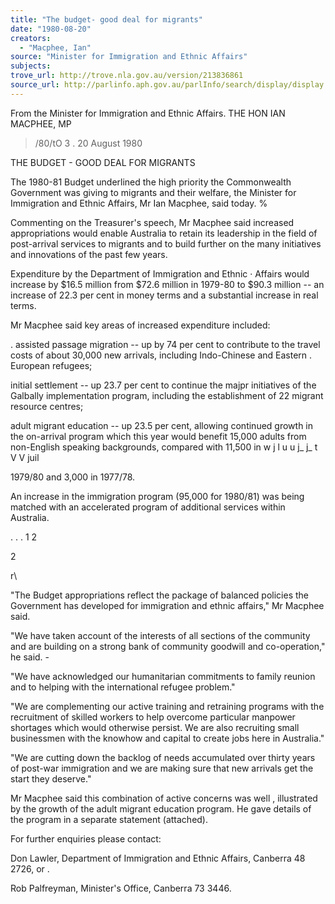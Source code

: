 ```yaml
---
title: "The budget- good deal for migrants"
date: "1980-08-20"
creators:
  - "Macphee, Ian"
source: "Minister for Immigration and Ethnic Affairs"
subjects:
trove_url: http://trove.nla.gov.au/version/213836861
source_url: http://parlinfo.aph.gov.au/parlInfo/search/display/display.w3p;query=Id%3A%22media/pressrel/HPR09000812%22
---
```


 From the Minister for Immigration  and Ethnic Affairs. THE HON IAN MACPHEE,  MP

 >/80/tO 3  . 20 August 1980

 THE BUDGET - GOOD DEAL FOR MIGRANTS

 The 1980-81 Budget underlined the high priority the Commonwealth  Government was giving to migrants and their welfare,  the  Minister for Immigration and Ethnic Affairs, Mr Ian Macphee,  said today.  %

 Commenting on the Treasurer's speech,  Mr Macphee said  increased appropriations would enable Australia to retain its  leadership in the field of post-arrival services to migrants  and to build further on the many initiatives and innovations  of the past few years.

 Expenditure by the Department of Immigration and Ethnic · Affairs would increase by $16.5 million from $72.6 million  in 1979-80 to $90.3 million -- an increase of 22.3 per cent  in money terms and a substantial increase in real terms.

 Mr Macphee said key areas of increased expenditure included:

 .  assisted passage migration -- up by 74 per cent to  contribute to the travel costs of about 30,000 new  arrivals, including Indo-Chinese and Eastern  .  European refugees;

 initial settlement -- up 23.7 per cent to continue  the majpr initiatives of the Galbally implementation  program, including the establishment of 22 migrant  resource centres;

 adult migrant education -- up 23.5 per cent,  allowing  continued growth in the on-arrival program which this  year would benefit 15,000 adults from non-English  speaking backgrounds, compared with 11,500 in w j l u u  j_ j_ t V V juil

 1979/80 and 3,000 in 1977/78.

 An increase in the immigration program (95,000 for 1980/81)  was being matched with an accelerated program of additional  services within Australia.

 . . . 1 2

 2

 r\

 "The Budget appropriations reflect the package of balanced  policies the Government has developed for immigration and  ethnic affairs," Mr Macphee said.

 "We have taken account of the interests of all sections of the  community and are building on a strong bank of community  goodwill and co-operation," he said. -

 "We have acknowledged our humanitarian commitments to family  reunion and to helping with the international refugee problem."

 "We are complementing our active training and retraining  programs with the recruitment of skilled workers to help  overcome particular manpower shortages which would otherwise  persist. We are also recruiting small businessmen with the  knowhow and capital to create jobs here in Australia."

 "We are cutting down the backlog of needs accumulated  over thirty years of post-war immigration and we are making  sure that new arrivals get the start they deserve."

 Mr Macphee said this combination of active concerns was well  ,  illustrated by the growth of the adult migrant education  program. He gave details of the program in a separate  statement (attached).

 For further enquiries please contact:

 Don Lawler, Department of Immigration and Ethnic Affairs,  Canberra 48 2726, or .

 Rob Palfreyman, Minister's Office, Canberra 73 3446.

